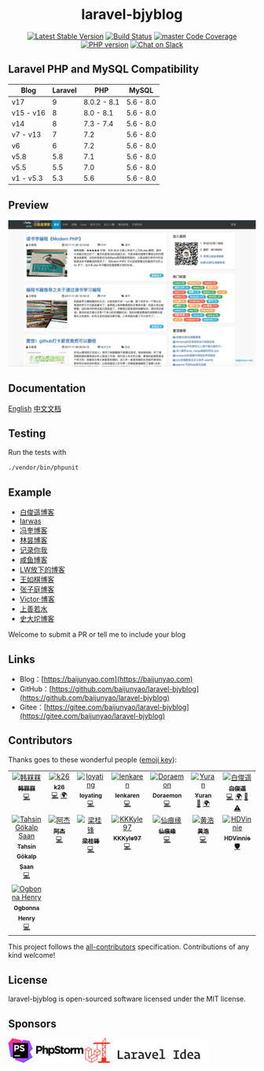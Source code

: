 <h1 align="center">laravel-bjyblog</h1>
<p align="center">
    <a href="https://packagist.org/packages/baijunyao/laravel-bjyblog"><img alt="Latest Stable Version" src="https://img.shields.io/packagist/v/baijunyao/laravel-bjyblog.svg?logo=packagist"/></a>
    <a href="https://github.com/baijunyao/laravel-bjyblog/actions?query=branch%3Amaster"><img alt="Build Status" src="https://github.com/baijunyao/laravel-bjyblog/workflows/CI/badge.svg?branch=master"/></a>
    <a href="https://codecov.io/gh/baijunyao/laravel-bjyblog/branch/master"><img alt="master Code Coverage" src="https://img.shields.io/codecov/c/github/baijunyao/laravel-bjyblog?logo=codecov"/></a>
    <a href="https://packagist.org/packages/baijunyao/laravel-bjyblog"><img alt="PHP version" src="https://img.shields.io/packagist/php-v/baijunyao/laravel-bjyblog.svg?logo=php"/></a>
    <a href="https://join.slack.com/t/baijunyao/shared_invite/enQtNjU3Nzk4Nzk4NjU3LWRhYmI4YmI3YjhjOTQyZGE2YTA3OTZjMjlhNGM4ZWQyNzNiOTMyYWI5YzAzYmE0ZDBhNmVjOWU1NTc4MWIxMzc"><img src="https://img.shields.io/badge/Slack%20%23laravel--bjyblog-join-orange.svg?logo=slack" alt="Chat on Slack"></a>
</p>

## Laravel PHP and MySQL Compatibility

| Blog      | Laravel | PHP         | MySQL |
|-----------|---------|-------------| --- |
| v17       | 9       | 8.0.2 - 8.1 | 5.6 - 8.0 |
| v15 - v16 | 8       | 8.0 - 8.1   | 5.6 - 8.0 |
| v14       | 8       | 7.3 - 7.4   | 5.6 - 8.0 |
| v7 - v13  | 7       | 7.2         | 5.6 - 8.0 |
| v6        | 6       | 7.2         | 5.6 - 8.0 |
| v5.8      | 5.8     | 7.1         | 5.6 - 8.0 |
| v5.5      | 5.5     | 7.0         | 5.6 - 8.0 |
| v1 - v5.3 | 5.3     | 5.6         | 5.6 - 8.0 |

## Preview

![laravel-bjyblog](./resources/readme/preview.jpg)

## Documentation

[English](https://baijunyao.com/docs/laravel-bjyblog/en) [中文文档](https://baijunyao.com/docs/laravel-bjyblog)  

## Testing

Run the tests with

```bash
./vendor/bin/phpunit
```

## Example

- [白俊遥博客](https://baijunyao.com)
- [larwas](https://www.larwas.com)
- [冯奎博客](https://fengkui.net)
- [林昙博客](http://blog.umaske.com)
- [记录你我](https://recwe.com)
- [咸鱼博客](http://www.tao3210.com)
- [LW放下的博客](http://www.putyy.com)
- [王如棋博客](http://wangruqi.top)
- [张子庭博客](https://www.loyating.com)
- [Victor·博客](http://victorblog.top)
- [上善若水](https://www.cassi.top)
- [史大坨博客](https://www.shidatuos.cn)

Welcome to submit a PR or tell me to include your blog

## Links

- Blog：[https://baijunyao.com](https://baijunyao.com)
- GitHub：[https://github.com/baijunyao/laravel-bjyblog](https://github.com/baijunyao/laravel-bjyblog)
- Gitee：[https://gitee.com/baijunyao/laravel-bjyblog](https://gitee.com/baijunyao/laravel-bjyblog)

## Contributors

Thanks goes to these wonderful people ([emoji key](https://allcontributors.org/docs/en/emoji-key)):

<!-- ALL-CONTRIBUTORS-LIST:START - Do not remove or modify this section -->
<!-- prettier-ignore-start -->
<!-- markdownlint-disable -->
<table>
  <tbody>
    <tr>
      <td align="center" valign="top" width="14.28%"><a href="https://www.hanjiaxin.com"><img src="https://avatars2.githubusercontent.com/u/27951114?v=4?s=100" width="100px;" alt="韩槑槑"/><br /><sub><b>韩槑槑</b></sub></a><br /><a href="https://github.com/baijunyao/laravel-bjyblog/commits?author=Han-MeiM" title="Code">💻</a></td>
      <td align="center" valign="top" width="14.28%"><a href="https://github.com/khyoz"><img src="https://avatars1.githubusercontent.com/u/26684951?v=4?s=100" width="100px;" alt="k26"/><br /><sub><b>k26</b></sub></a><br /><a href="https://github.com/baijunyao/laravel-bjyblog/commits?author=khyoz" title="Code">💻</a> <a href="#translation-khyoz" title="Translation">🌍</a></td>
      <td align="center" valign="top" width="14.28%"><a href="https://www.loyating.com"><img src="https://avatars1.githubusercontent.com/u/5088390?v=4?s=100" width="100px;" alt="loyating"/><br /><sub><b>loyating</b></sub></a><br /><a href="https://github.com/baijunyao/laravel-bjyblog/commits?author=loyating" title="Code">💻</a></td>
      <td align="center" valign="top" width="14.28%"><a href="https://github.com/lenkaren"><img src="https://avatars2.githubusercontent.com/u/10875170?v=4?s=100" width="100px;" alt="lenkaren"/><br /><sub><b>lenkaren</b></sub></a><br /><a href="https://github.com/baijunyao/laravel-bjyblog/commits?author=lenkaren" title="Code">💻</a></td>
      <td align="center" valign="top" width="14.28%"><a href="https://github.com/shukunwang"><img src="https://avatars2.githubusercontent.com/u/16896140?v=4?s=100" width="100px;" alt="Doraemon"/><br /><sub><b>Doraemon</b></sub></a><br /><a href="https://github.com/baijunyao/laravel-bjyblog/commits?author=shukunwang" title="Code">💻</a></td>
      <td align="center" valign="top" width="14.28%"><a href="http://xtty.ru"><img src="https://avatars1.githubusercontent.com/u/253228?v=4?s=100" width="100px;" alt="Yuran"/><br /><sub><b>Yuran</b></sub></a><br /><a href="https://github.com/baijunyao/laravel-bjyblog/issues?q=author%3Ayuri25" title="Bug reports">🐛</a> <a href="#translation-yuri25" title="Translation">🌍</a></td>
      <td align="center" valign="top" width="14.28%"><a href="https://baijunyao.com"><img src="https://avatars1.githubusercontent.com/u/9360694?v=4?s=100" width="100px;" alt="白俊遥"/><br /><sub><b>白俊遥</b></sub></a><br /><a href="https://github.com/baijunyao/laravel-bjyblog/commits?author=baijunyao" title="Code">💻</a> <a href="#translation-baijunyao" title="Translation">🌍</a> <a href="https://github.com/baijunyao/laravel-bjyblog/commits?author=baijunyao" title="Documentation">📖</a> <a href="https://github.com/baijunyao/laravel-bjyblog/commits?author=baijunyao" title="Tests">⚠️</a></td>
    </tr>
    <tr>
      <td align="center" valign="top" width="14.28%"><a href="http://tahsingokalp.com"><img src="https://avatars1.githubusercontent.com/u/3122047?v=4?s=100" width="100px;" alt="Tahsin Gökalp Şaan"/><br /><sub><b>Tahsin Gökalp Şaan</b></sub></a><br /><a href="https://github.com/baijunyao/laravel-bjyblog/commits?author=TahsinGokalp" title="Code">💻</a></td>
      <td align="center" valign="top" width="14.28%"><a href="https://github.com/xyj2156"><img src="https://avatars3.githubusercontent.com/u/22341646?v=4?s=100" width="100px;" alt="阿杰"/><br /><sub><b>阿杰</b></sub></a><br /><a href="https://github.com/baijunyao/laravel-bjyblog/commits?author=xyj2156" title="Code">💻</a></td>
      <td align="center" valign="top" width="14.28%"><a href="https://findcat.cn/"><img src="https://avatars1.githubusercontent.com/u/37197772?v=4?s=100" width="100px;" alt="梁桂锋"/><br /><sub><b>梁桂锋</b></sub></a><br /><a href="https://github.com/baijunyao/laravel-bjyblog/commits?author=liangguifeng" title="Code">💻</a></td>
      <td align="center" valign="top" width="14.28%"><a href="https://github.com/KKKyle97"><img src="https://avatars3.githubusercontent.com/u/68265288?v=4?s=100" width="100px;" alt="KKKyle97"/><br /><sub><b>KKKyle97</b></sub></a><br /><a href="https://github.com/baijunyao/laravel-bjyblog/commits?author=KKKyle97" title="Code">💻</a></td>
      <td align="center" valign="top" width="14.28%"><a href="https://github.com/xianhenyuan"><img src="https://avatars2.githubusercontent.com/u/46096860?v=4?s=100" width="100px;" alt="仙痕缘"/><br /><sub><b>仙痕缘</b></sub></a><br /><a href="https://github.com/baijunyao/laravel-bjyblog/commits?author=xianhenyuan" title="Code">💻</a></td>
      <td align="center" valign="top" width="14.28%"><a href="https://github.com/huanghao9015"><img src="https://avatars.githubusercontent.com/u/22438602?v=4?s=100" width="100px;" alt="黄浩"/><br /><sub><b>黄浩</b></sub></a><br /><a href="https://github.com/baijunyao/laravel-bjyblog/commits?author=huanghao9015" title="Code">💻</a></td>
      <td align="center" valign="top" width="14.28%"><a href="https://github.com/HDVinnie"><img src="https://avatars.githubusercontent.com/u/12850699?v=4?s=100" width="100px;" alt="HDVinnie"/><br /><sub><b>HDVinnie</b></sub></a><br /><a href="#security-HDVinnie" title="Security">🛡️</a></td>
    </tr>
    <tr>
      <td align="center" valign="top" width="14.28%"><a href="https://github.com/hen8y"><img src="https://avatars.githubusercontent.com/u/66043917?v=4?s=100" width="100px;" alt="Ogbonna Henry"/><br /><sub><b>Ogbonna Henry</b></sub></a><br /><a href="https://github.com/baijunyao/laravel-bjyblog/commits?author=hen8y" title="Code">💻</a></td>
    </tr>
  </tbody>
</table>

<!-- markdownlint-restore -->
<!-- prettier-ignore-end -->

<!-- ALL-CONTRIBUTORS-LIST:END -->

This project follows the [all-contributors](https://github.com/all-contributors/all-contributors) specification. Contributions of any kind welcome!

## License

laravel-bjyblog is open-sourced software licensed under the MIT license.

## Sponsors

[![PHPStorm](./resources/readme/phpstorm.png)](https://www.jetbrains.com/phpstorm)
[![Laravel-idea](./resources/readme/laravel-idea.png)](https://laravel-idea.com)
